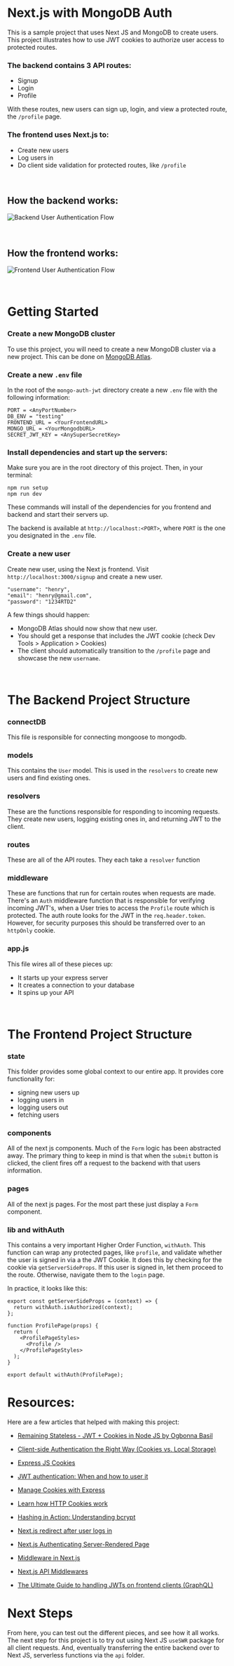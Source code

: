 # Next.js with MongoDB Auth

This is a sample project that uses Next JS and MongoDB to create users. This project illustrates how to use JWT cookies to authorize user access to protected routes.

### The backend contains 3 API routes:

- Signup
- Login
- Profile

With these routes, new users can sign up, login, and view a protected route, the `/profile` page.

### The frontend uses Next.js to:

- Create new users
- Log users in
- Do client side validation for protected routes, like `/profile`

<br/>

## How the backend works:

![Backend User Authentication Flow](./README_Imgs/Backend-Flow.jpg)

<br/>

## How the frontend works:

![Frontend User Authentication Flow](./README_Imgs/Frontend-Flow.jpg)

<br/>

# Getting Started

### Create a new MongoDB cluster

To use this project, you will need to create a new MongoDB cluster via a new project. This can be done on [MongoDB Atlas](https://www.mongodb.com/cloud/atlas).

### Create a new `.env` file

In the root of the `mongo-auth-jwt` directory create a new `.env` file with the following information:

```
PORT = <AnyPortNumber>
DB_ENV = "testing"
FRONTEND_URL = <YourFrontendURL>
MONGO_URL = <YourMongodbURL>
SECRET_JWT_KEY = <AnySuperSecretKey>
```

### Install dependencies and start up the servers:

Make sure you are in the root directory of this project. Then, in your terminal:

```
npm run setup
npm run dev
```

These commands will install of the dependencies for you frontend and backend and start their servers up.

The backend is available at `http://localhost:<PORT>`, where `PORT` is the one you designated in the `.env` file.

### Create a new user

Create new user, using the Next js frontend. Visit `http://localhost:3000/signup` and create a new user.

```
"username": "henry",
"email": "henry@gmail.com",
"password": "1234RTD2"
```

A few things should happen:

- MongoDB Atlas should now show that new user.
- You should get a response that includes the JWT cookie (check Dev Tools > Application > Cookies)
- The client should automatically transition to the `/profile` page and showcase the new `username`.

<br/>

# The Backend Project Structure

### connectDB

This file is responsible for connecting mongoose to mongodb.

### models

This contains the `User` model. This is used in the `resolvers` to create new users and find existing ones.

### resolvers

These are the functions responsible for responding to incoming requests. They create new users, logging existing ones in, and returning JWT to the client.

### routes

These are all of the API routes. They each take a `resolver` function

### middleware

These are functions that run for certain routes when requests are made. There's an `Auth` middleware function that is responsible for verifying incoming JWT's, when a User tries to access the `Profile` route which is protected. The auth route looks for the JWT in the `req.header.token`. However, for security purposes this should be transferred over to an `httpOnly` cookie.

### app.js

This file wires all of these pieces up:

- It starts up your express server
- It creates a connection to your database
- It spins up your API

<br/>

# The Frontend Project Structure

### state

This folder provides some global context to our entire app. It provides core functionality for:

- signing new users up
- logging users in
- logging users out
- fetching users

### components

All of the next js components. Much of the `Form` logic has been abstracted away. The primary thing to keep in mind is that when the `submit` button is clicked, the client fires off a request to the backend with that users information.

### pages

All of the next js pages. For the most part these just display a `Form` component.

### lib and withAuth

This contains a very important Higher Order Function, `withAuth`. This function can wrap any protected pages, like `profile`, and validate whether the user is signed in via a the JWT Cookie. It does this by checking for the cookie via `getServerSideProps`. If this user is signed in, let them proceed to the route. Otherwise, navigate them to the `login` page.

In practice, it looks like this:

```
export const getServerSideProps = (context) => {
  return withAuth.isAuthorized(context);
};

function ProfilePage(props) {
  return (
    <ProfilePageStyles>
      <Profile />
    </ProfilePageStyles>
  );
}

export default withAuth(ProfilePage);
```

# Resources:

Here are a few articles that helped with making this project:

- [Remaining Stateless - JWT + Cookies in Node JS by Ogbonna Basil](https://dev.to/mr_cea/remaining-stateless-jwt-cookies-in-node-js-3lle)

- [Client-side Authentication the Right Way (Cookies vs. Local Storage)](https://www.taniarascia.com/full-stack-cookies-localstorage-react-express/)

- [Express JS Cookies](https://www.tutorialspoint.com/expressjs/expressjs_cookies.htm)

- [JWT authentication: When and how to user it](https://blog.logrocket.com/jwt-authentication-best-practices/)

- [Manage Cookies with Express](https://flaviocopes.com/express-cookies/)

- [Learn how HTTP Cookies work](https://flaviocopes.com/cookies/#set-a-cookie-expiration-date)

- [Hashing in Action: Understanding bcrypt](https://auth0.com/blog/hashing-in-action-understanding-bcrypt/)

- [Next.js redirect after user logs in](https://nextjs.org/docs/api-reference/next/router#usage-2)

- [Next.js Authenticating Server-Rendered Page](https://nextjs.org/docs/authentication#authenticating-server-rendered-pages)

- [Middleware in Next.js](https://hoangvvo.com/blog/nextjs-middleware)

- [Next.js API Middlewares](https://nextjs.org/docs/api-routes/api-middlewares)

- [The Ultimate Guide to handling JWTs on frontend clients (GraphQL)](https://hasura.io/blog/best-practices-of-using-jwt-with-graphql/#jwt_structure)

# Next Steps

From here, you can test out the different pieces, and see how it all works. The next step for this project is to try out using Next JS `useSWR` package for all client requests. And, eventually transferring the entire backend over to Next JS, serverless functions via the `api` folder.
